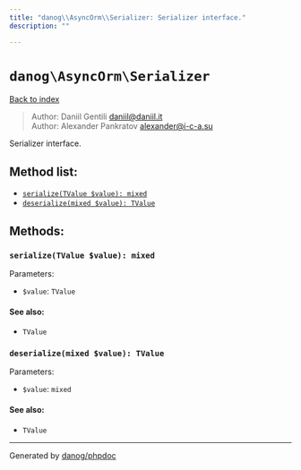 ```yaml
---
title: "danog\\AsyncOrm\\Serializer: Serializer interface."
description: ""

---
```

# `danog\AsyncOrm\Serializer`
[Back to index](../../index.md)

> Author: Daniil Gentili <daniil@daniil.it>  
> Author: Alexander Pankratov <alexander@i-c-a.su>  
  

Serializer interface.  




## Method list:
* [`serialize(TValue $value): mixed`](#serialize)
* [`deserialize(mixed $value): TValue`](#deserialize)

## Methods:
### <a name="serialize"></a> `serialize(TValue $value): mixed`




Parameters:

* `$value`: `TValue`   


#### See also: 
* `TValue`




### <a name="deserialize"></a> `deserialize(mixed $value): TValue`




Parameters:

* `$value`: `mixed`   


#### See also: 
* `TValue`




---
Generated by [danog/phpdoc](https://phpdoc.daniil.it)
